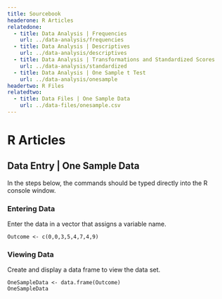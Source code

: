 ```yaml
---
title: Sourcebook
headerone: R Articles
relatedone:
  - title: Data Analysis | Frequencies
    url: ../data-analysis/frequencies
  - title: Data Analysis | Descriptives
    url: ../data-analysis/descriptives
  - title: Data Analysis | Transformations and Standardized Scores
    url: ../data-analysis/standardized
  - title: Data Analysis | One Sample t Test
    url: ../data-analysis/onesample
headertwo: R Files
relatedtwo:
  - title: Data Files | One Sample Data
    url: ../data-files/onesample.csv
---
```


# R Articles

## Data Entry | One Sample Data

In the steps below, the commands should be typed directly into the R console window.

### Entering Data

Enter the data in a vector that assigns a variable name.

```{r}
Outcome <- c(0,0,3,5,4,7,4,9)
```

### Viewing Data

Create and display a data frame to view the data set.

```{r}
OneSampleData <- data.frame(Outcome)
OneSampleData
```
